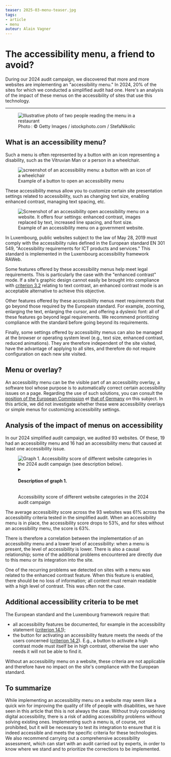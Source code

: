 ```yaml
---
teaser: 2025-03-menu-teaser.jpg
tags:
- article
- menu
auteur: Alain Vagner
---
```

<script src="../../../../content/fr/news/2025-03-18-menus.js"></script>
<hgroup>
 <h1>The accessibility menu, a friend to avoid?</h1> 
 <p>During our 2024 audit campaign, we discovered that more and more websites are implementing an "accessibility menu." In 2024, 20% of the sites for which we conducted a simplified audit had one. Here's an analysis of the impact of these menus on the accessibility of sites that use this technology.</p>
</hgroup>
<hr>

<figure role="group" aria-label="Photo&#8239;: © Getty Images / istockphoto.com / StefaNikolic" class="pic"> <img src="../../../../content/fr/news/img/2025-03-menu.jpg" alt="Illustrative photo of two people reading the menu in a restaurant"> <figcaption>Photo&#8239;: © Getty Images / istockphoto.com / StefaNikolic</figcaption>
</figure>

## What is an accessibility menu?

Such a menu is often represented by a button with an icon representing a disability, such as the Vitruvian Man or a person in a wheelchair.

<figure role="group" aria-label="Example of a button to open an accessibility menu" class="pic"> <img src="../../../../content/fr/news/img/2025-03-bouton-menu.png" alt="screenshot of an accessibility menu: a button with an icon of a wheelchair" style="width: initial; margin-left: auto; margin-right:auto; display:block"> <figcaption>Example of a button to open an accessibility menu</figcaption>
</figure>

These accessibility menus allow you to customize certain site presentation settings related to accessibility, such as changing text size, enabling enhanced contrast, managing text spacing, etc.

<figure role="group" aria-label="Example of an accessibility menu on a government website." class="pic"> <img src="../../../../content/fr/news/img/2025-03-menu-ouvert.png" alt="Screenshot of an accessibility open accessibility menu on a website. It offers four settings: enhanced contrast, images replaced by text, increased line spacing, and font size."> <figcaption>Example of an accessibility menu on a government website.</figcaption>
</figure>

In Luxembourg, public websites subject to the law of May 28, 2019 must comply with the accessibility rules defined in the European standard EN 301 549, "Accessibility requirements for ICT products and services." This standard is implemented in the Luxembourg accessibility framework RAWeb.

Some features offered by these accessibility menus help meet legal requirements. This is particularly the case with the "enhanced contrast" mode. If a site's graphic design cannot easily be brought into compliance with [criterion 3.2](https://accessibilite.public.lu/fr/raweb1/criteres.html#crit-3-2) relating to text contrast, an enhanced contrast mode is an acceptable alternative to achieve this objective.

Other features offered by these accessibility menus meet requirements that go beyond those required by the European standard. For example, zooming, enlarging the text, enlarging the cursor, and offering a dyslexic font: all of these features go beyond legal requirements. We recommend prioritizing compliance with the standard before going beyond its requirements.

Finally, some settings offered by accessibility menus can also be managed at the browser or operating system level (e.g., text size, enhanced contrast, reduced animations). They are therefore independent of the site visited, have the advantage of applying to all sites, and therefore do not require configuration on each new site visited.

<aside class="contextbox">
<h2>Menu or overlay?</h2>
<p>An accessibility menu can be the visible part of an accessibility overlay, a software tool whose purpose is to automatically correct certain accessibility issues on a page. Regarding the use of such solutions, you can consult the <a href="https://digital-strategy.ec.europa.eu/en/policies/web-accessibility#:~:text=Accessibility%20overlays">position of the European Commission</a> et <a href="https://www.bfit-bund.de/DE/Publikation/einschaetzung-overlaytools.html">that of Germany</a> on this subject. In this article, we did not investigate whether these were accessibility overlays or simple menus for customizing accessibility settings.</p>
</aside>

## Analysis of the impact of menus on accessibility

In our 2024 simplified audit campaign, we audited 93 websites. Of these, 19 had an accessibility menu and 16 had an accessibility menu that caused at least one accessibility issue.

<figure class="chart">
    <div id="menu_compliance">
        <img src="../../../../content/en/news/img/2025-03-menu-chart.svg" alt="Graph 1. Accessibility score of different website categories in the 2024 audit campaign (see description below).">
    </div>
    <details>
        <summary><h4>Description of graph 1.</h4></summary>
        <div>
            <div class="highcharts-data-table"></div>
        </div>
        <p>This column chart shows the average accessibility scores for all sites (overall, 61%), sites with an accessibility menu (53%), and sites without an accessibility menu (63%), across the 93 public sites targeted for simplified audits in 2024.</p>
    </details>
    <p class="chart-legend">Accessibility score of different website categories in the 2024 audit campaign</p>
</figure>

The average accessibility score across the 93 websites was 61% across the accessibility criteria tested in the simplified audit. When an accessibility menu is in place, the accessibility score drops to 53%, and for sites without an accessibility menu, the score is 63%.

There is therefore a correlation between the implementation of an accessibility menu and a lower level of accessibility: when a menu is present, the level of accessibility is lower. There is also a causal relationship; some of the additional problems encountered are directly due to this menu or its integration into the site.

One of the recurring problems we detected on sites with a menu was related to the enhanced contrast feature. When this feature is enabled, there should be no loss of information; all content must remain readable with a high level of contrast. This was often not the case.

## Additional accessibility criteria to be met

The European standard and the Luxembourg framework require that:

- all accessibility features be documented, for example in the accessibility statement ([criterion 14.1](https://accessibilite.public.lu/fr/raweb1/criteres.html#crit-14-1)); 
- the button for activating an accessibility feature meets the needs of the users concerned ([criterion 14.2](https://accessibilite.public.lu/fr/raweb1/criteres.html#crit-14-2)). E.g., a button to activate a high contrast mode must itself be in high contrast, otherwise the user who needs it will not be able to find it.

Without an accessibility menu on a website, these criteria are not applicable and therefore have no impact on the site's compliance with the European standard.

## To summarize

While implementing an accessibility menu on a website may seem like a quick win for improving the quality of life of people with disabilities, we have seen in this article that this is not always the case. Without truly considering digital accessibility, there is a risk of adding accessibility problems without solving existing ones. Implementing such a menu is, of course, not prohibited, but it will be necessary to test its integration to ensure that it is indeed accessible and meets the specific criteria for these technologies. We also recommend carrying out a comprehensive accessibility assessment, which can start with an audit carried out by experts, in order to know where we stand and to prioritize the corrections to be implemented.